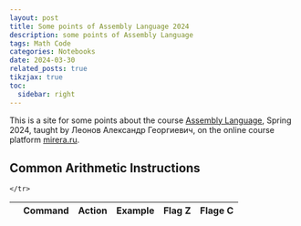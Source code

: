 ```yaml
---
layout: post
title: Some points of Assembly Language 2024
description: some points of Assembly Language
tags: Math Code
categories: Notebooks
date: 2024-03-30
related_posts: true
tikzjax: true
toc:
  sidebar: right
---
```




This is a site for some points about the course [Assembly Language](https://scs.math.msu.ru/node/4281 ), Spring 2024, taught by Леонов Александр Георгиевич, on the online course platform [mirera.ru](https://mirera.ru/user/groups/65cb80e98cd5ad641f4efb8b).

## Common Arithmetic Instructions

<table
  data-click-to-select="true"
  data-height="460"
  data-pagination="true"
  data-search="true"
  data-toggle="table"
  data-url="{{ '/assets/json/Common_Arithmetic_Instructions.json' | relative_url }}"
>
  <thead>
    <tr>
      <th data-checkbox="false"></th>
      <th data-field="Command" data-halign="center" data-align="center" data-sortable="true">Command</th>
      <th data-field="Action" data-halign="center" data-align="center" data-sortable="true">Action</th>
      <th data-field="Example" data-halign="center" data-align="center" data-sortable="true">Example</th>
      <th data-field="Flag Z" data-halign="center" data-align="center" data-sortable="true">Flag Z</th>
      <th data-field="Flage C" data-halign="center" data-align="center" data-sortable="true">Flage C</th>

    </tr>
  </thead>
</table>
